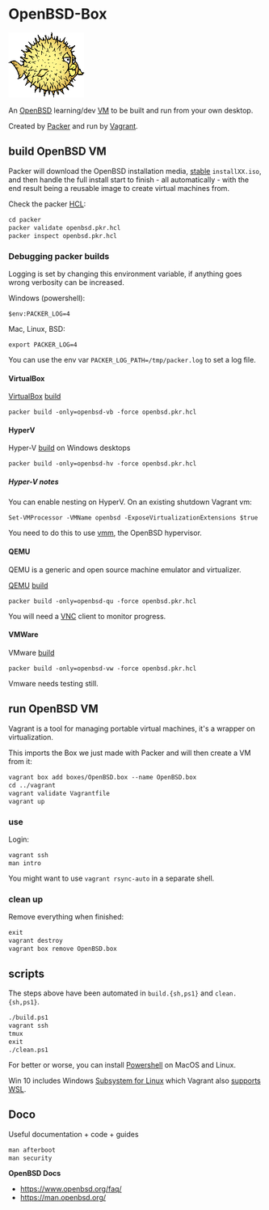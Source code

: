 # OpenBSD-Box

![alt text](docs/puf150X129.gif "Puffy")

An [OpenBSD](https://www.openbsd.org/) learning/dev [VM](https://en.wikipedia.org/wiki/Virtual_machine) to be built and run from your own desktop.

Created by [Packer](https://www.packer.io/) and run by [Vagrant](https://www.vagrantup.com/).

## build OpenBSD VM

Packer will download the OpenBSD installation media, [stable](https://www.openbsd.org/stable.html) `installXX.iso`, and then handle the full install start to finish - all automatically - with the end result being a reusable image to create virtual machines from.

Check the packer [HCL](https://github.com/hashicorp/hcl):

```shell
cd packer
packer validate openbsd.pkr.hcl
packer inspect openbsd.pkr.hcl
```

### Debugging packer builds

Logging is set by changing this environment variable, if anything goes wrong verbosity can be increased.

Windows (powershell):

```shell
$env:PACKER_LOG=4
```

Mac, Linux, BSD:

```shell
export PACKER_LOG=4
```

You can use the env var `PACKER_LOG_PATH=/tmp/packer.log` to set a log file.

#### VirtualBox

[VirtualBox](https://www.virtualbox.org/) [build](https://www.packer.io/docs/builders/virtualbox)

```shell
packer build -only=openbsd-vb -force openbsd.pkr.hcl
```

#### HyperV

Hyper-V [build](https://www.packer.io/docs/builders/hyperv) on Windows desktops

```shell
packer build -only=openbsd-hv -force openbsd.pkr.hcl
```

##### Hyper-V notes

You can enable nesting on HyperV. On an existing shutdown Vagrant vm:

```shell
Set-VMProcessor -VMName openbsd -ExposeVirtualizationExtensions $true
```

You need to do this to use [vmm](https://www.openbsd.org/faq/faq16.html), the OpenBSD hypervisor.

#### QEMU

QEMU is a generic and open source machine emulator and virtualizer.

[QEMU](https://www.qemu.org/) [build](https://www.packer.io/docs/builders/qemu)

```shell
packer build -only=openbsd-qu -force openbsd.pkr.hcl
```

You will need a [VNC](https://en.wikipedia.org/wiki/Virtual_Network_Computing) client to monitor progress.

#### VMWare

VMware [build](https://www.packer.io/docs/builders/vmware)

```shell
packer build -only=openbsd-vw -force openbsd.pkr.hcl
```

Vmware needs testing still.

## run OpenBSD VM

Vagrant is a tool for managing portable virtual machines, it's a wrapper on virtualization.

This imports the Box we just made with Packer and will then create a VM from it:

```shell
vagrant box add boxes/OpenBSD.box --name OpenBSD.box
cd ../vagrant
vagrant validate Vagrantfile
vagrant up
```

### use

Login:

```shell
vagrant ssh
man intro
```

You might want to use `vagrant rsync-auto` in a separate shell.

### clean up

Remove everything when finished:

```shell
exit
vagrant destroy
vagrant box remove OpenBSD.box
```

## scripts

The steps above have been automated in `build.{sh,ps1}` and `clean.{sh,ps1}`.

```shell
./build.ps1
vagrant ssh
tmux
exit
./clean.ps1
```

For better or worse, you can install [Powershell](https://docs.microsoft.com/en-us/powershell/scripting/install/installing-powershell) on MacOS and Linux.

Win 10 includes Windows [Subsystem for Linux](https://docs.microsoft.com/en-us/windows/wsl/) which Vagrant also [supports WSL](https://www.vagrantup.com/docs/other/wsl).

## Doco

Useful documentation + code + guides

```shell
man afterboot
man security
```

**OpenBSD Docs**
* https://www.openbsd.org/faq/
* https://man.openbsd.org/
